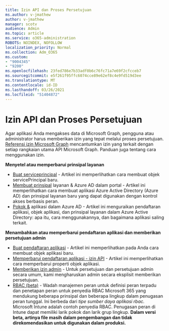 ```yaml
---
title: Izin API dan Proses Persetujuan
ms.author: v-jmathew
author: v-jmathew
manager: scotv
audience: Admin
ms.topic: article
ms.service: o365-administration
ROBOTS: NOINDEX, NOFOLLOW
localization_priority: Normal
ms.collection: Adm_O365
ms.custom:
- "9004345"
- "9200"
ms.openlocfilehash: 23fed786e7b33adf0b6c76fc71a7e69f2cfcceb7
ms.sourcegitcommit: e5f261f95ffc6074cce89e62ef8c4e9fd519d3ee
ms.translationtype: MT
ms.contentlocale: id-ID
ms.lasthandoff: 03/26/2021
ms.locfileid: "51404872"
---
```

# <a name="api-permissions-and-consent-process"></a>Izin API dan Proses Persetujuan

Agar aplikasi Anda mengakses data di Microsoft Graph, pengguna atau administrator harus memberikan izin yang tepat melalui proses persetujuan. [Referensi izin Microsoft Graph](https://docs.microsoft.com/graph/permissions-reference) mencantumkan izin yang terkait dengan setiap rangkaian utama API Microsoft Graph. Panduan juga tentang cara menggunakan izin.

**Menyetel atau memperbarui prinsipal layanan**

- [Buat serviceprincipal](https://docs.microsoft.com/graph/api/serviceprincipal-post-serviceprincipals) - Artikel ini memperlihatkan cara membuat objek servicePrincipal baru.
- [Membuat prinsipal](https://docs.microsoft.com/azure/active-directory/develop/howto-create-service-principal-portal) layanan & Azure AD dalam portal - Artikel ini memperlihatkan cara membuat aplikasi Azure Active Directory (Azure AD) dan prinsipal layanan baru yang dapat digunakan dengan kontrol akses berbasis peran.
- [Pokok &](https://docs.microsoft.com/azure/active-directory/develop/app-objects-and-service-principals) aplikasi dalam Azure AD - Artikel ini menguraikan pendaftaran aplikasi, objek aplikasi, dan prinsipal layanan dalam Azure Active Directory: apa itu, cara menggunakannya, dan bagaimana aplikasi saling terkait.

**Menambahkan atau memperbarui pendaftaran aplikasi dan memberikan persetujuan admin**

- [Buat pendaftaran aplikasi](https://docs.microsoft.com/graph/api/application-post-applications) - Artikel ini memperlihatkan pada Anda cara membuat objek aplikasi baru.
- [Memperbarui pendaftaran aplikasi - izin API](https://docs.microsoft.com/graph/api/application-update) - Artikel ini memperlihatkan cara memperbarui properti objek aplikasi.
- [Memberikan izin admin](https://docs.microsoft.com/graph/security-authorization#grant-permissions-to-an-application) - Untuk persetujuan dan persetujuan admin secara umum, kami mengharuskan admin secara eksplisit memberikan persetujuan.
- [RBAC (beta)](https://docs.microsoft.com/graph/api/resources/rbacapplicationmultiple) - Wadah manajemen peran untuk definisi peran terpadu dan penetapan peran untuk penyedia RBAC Microsoft 365 yang mendukung beberapa prinsipal dan beberapa lingkup dalam penugasan peran tunggal. Ini berbeda dari *tipe sumber daya aplikasi rbac.* Microsoft Intune adalah contoh penyedia RBAC. Penugasan peran di Intune dapat memiliki larik pokok dan larik grup lingkup. **Dalam versi beta, artinya file masih dalam pengembangan dan tidak direkomendasikan untuk digunakan dalam produksi.**
